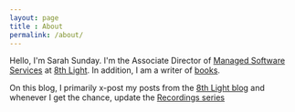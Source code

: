 ```yaml
---
layout: page
title : About
permalink: /about/
---
```


Hello, I'm Sarah Sunday. I'm the Associate Director of [Managed Software Services](https://8thlight.com/services/managed-services/) at [8th Light](https://8thlight.com/). In addition, I am a writer of [books](http://www.thespineoftheempire.com/the-series/).

On this blog, I primarily x-post my posts from the [8th Light blog](https://8thlight.com/blog) and whenever I get the chance, update the [Recordings series](/recordings/)
